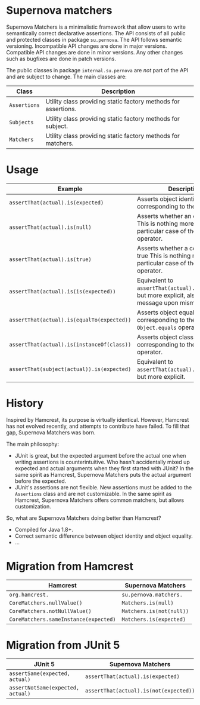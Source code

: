 # Supernova matchers

Supernova Matchers is a minimalistic framework that allow users to write semantically correct declarative assertions.
The API consists of all public and protected classes in package `su.pernova`.
The API follows semantic versioning.
Incompatible API changes are done in major versions.
Compatible API changes are done in minor versions.
Any other changes such as bugfixes are done in patch versions.

The public classes in package `internal.su.pernova` are _not_ part of the API and are subject to change.
The main classes are:

| Class        | Description                                                    |
|--------------|----------------------------------------------------------------|
| `Assertions` | Utility class providing static factory methods for assertions. |
| `Subjects`   | Utility class providing static factory methods for subject.    |
| `Matchers`   | Utility class providing static factory methods for matchers.   |

# Usage

| Example                                    | Description                                                                                               |
|--------------------------------------------|-----------------------------------------------------------------------------------------------------------|
| `assertThat(actual).is(expected)`          | Asserts object identity, corresponding to the `==` operator.                                              |
| `assertThat(actual).is(null)`              | Asserts whether an object is null. This is nothing more than a particular case of the identity operator.  |
| `assertThat(actual).is(true)`              | Asserts whether a condition is true This is nothing more than a particular case of the identity operator. |
| `assertThat(actual).is(is(expected))`  | Equivalent to `assertThat(actual).is(expected)`, but more explicit, also in the message upon mismatch.    |
| `assertThat(actual).is(equalTo(expected))` | Asserts object equality, corresponding to the `Object.equals` operator.                                   |
| `assertThat(actual).is(instanceOf(class))` | Asserts object class, corresponding to the `instanceof` operator.                                         |
| `assertThat(subject(actual)).is(expected)` | Equivalent to `assertThat(actual).is(expected)`, but more explicit.                                       |

# History

Inspired by Hamcrest, its purpose is virtually identical.
However, Hamcrest has not evolved recently, and attempts to contribute have failed.
To fill that gap, Supernova Matchers was born.

The main philosophy:

* JUnit is great, but the expected argument before the actual one when writing assertions is counterintuitive.
  Who hasn't accidentally mixed up expected and actual arguments when they first started with JUnit?
  In the same spirit as Hamcrest, Supernova Matchers puts the actual argument before the expected.
* JUnit's assertions are not flexible.
  New assertions must be added to the `Assertions` class and are not customizable.
  In the same spirit as Hamcrest, Supernova Matchers offers common matchers, but allows customization.

So, what are Supernova Matchers doing better than Hamcrest?

* Compiled for Java 1.8+.
* Correct semantic difference between object identity and object equality.
* ...

# Migration from Hamcrest

| Hamcrest                              | Supernova Matchers       |
|---------------------------------------|--------------------------|
| `org.hamcrest.`                       | `su.pernova.matchers.`   |
| `CoreMatchers.nullValue()`            | `Matchers.is(null)`      |
| `CoreMatchers.notNullValue()`         | `Matchers.is(not(null))` |
| `CoreMatchers.sameInstance(expected)` | `Matchers.is(expected)`  |

# Migration from JUnit 5

| JUnit 5                           | Supernova Matchers                     |
|-----------------------------------|----------------------------------------|
| `assertSame(expected, actual)`    | `assertThat(actual).is(expected)`      |
| `assertNotSame(expected, actual)` | `assertThat(actual).is(not(expected))` |
